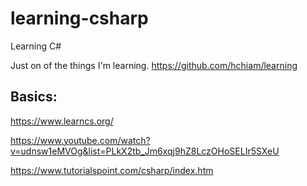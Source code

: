 # learning-csharp
Learning C#

Just on of the things I'm learning. https://github.com/hchiam/learning

## Basics:
https://www.learncs.org/

https://www.youtube.com/watch?v=udnsw1eMVOg&list=PLkX2tb_Jm6xqj9hZ8LczOHoSELIr5SXeU

https://www.tutorialspoint.com/csharp/index.htm
